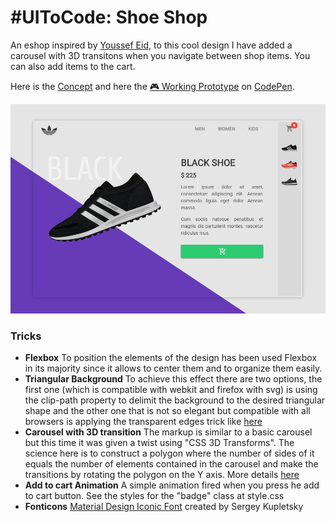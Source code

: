 # \#UIToCode: Shoe Shop
An eshop inspired by [Youssef Eid](https://site.uplabs.com/youssefeid), to this cool design I have added a carousel with 3D transitons when you navigate between shop items. You can also add items to the cart.

Here is the [Concept](https://site.uplabs.com/posts/yeezy-boost) and here the [:video_game: Working Prototype](https://codepen.io/emoreno911/pen/Gmjgvb) on [CodePen](https://codepen.io).

<img src="img/screen.JPG" alt="screen" />

### Tricks
- **Flexbox**
	To position the elements of the design has been used Flexbox in its majority since it allows to center them and to organize them easily.
- **Triangular Background**
	To achieve this effect there are two options, the first one (which is compatible with webkit and firefox with svg) is using the clip-path property to delimit the background to the desired triangular shape and the other one that is not so elegant but compatible with all browsers is applying the transparent edges trick like [here](https://css-tricks.com/snippets/css/css-triangle/)
- **Carousel with 3D transition**
	The markup is similar to a basic carousel but this time it was given a twist using "CSS 3D Transforms". The science here is to construct a polygon where the number of sides of it equals the number of elements contained in the carousel and make the transitions by rotating the polygon on the Y axis. More details [here](https://desandro.github.io/3dtransforms/docs/carousel.html)
- **Add to cart Animation**
	A simple animation fired when you press he add to cart button. See the styles for the "badge" class at style.css
- **Fonticons**
	[Material Design Iconic Font](http://zavoloklom.github.io/material-design-iconic-font/icons.html) created by Sergey Kupletsky

